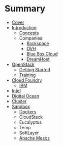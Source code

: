 # Summary

* [Cover](README.md)
* [Introduction](documentation/Introduction.md)
   * [Concepts](documentation/Concepts.md)
   * Companies
       * [Rackspace](documentation/Rackspace.md)
       * [OVH](documentation/Ovh.md)
       * [Blue Box Cloud](documentation/BlueBoxCloud.md)
       * [DreamHost](documentation/DreamHost.md)
* [OpenStack](documentation/OpenStack.md)
   * [Getting Started](documentation/OpenStackGettingStarted.md)
   * [Training](documentation/OpenStackTraining.md)
* [Cloud Foundry](documentation/CloudFoundry.md)
   * [IBM](documentation/Ibm.md)
* [Intel](documentation/Intel.md)
* [Digital Ocean](documentation/DigitalOcean.md)
* [Cluster](documentation/Cluster.md)
* [Sandbox](documentation/Sandbox.md)
   * [Dockers](documentation/Docker.md)
   * CloudStack
   * Eucalyptus
   * Temp
   * SoftLayer
   * [Apache Mesos](documentation/ApacheMesos.md)

